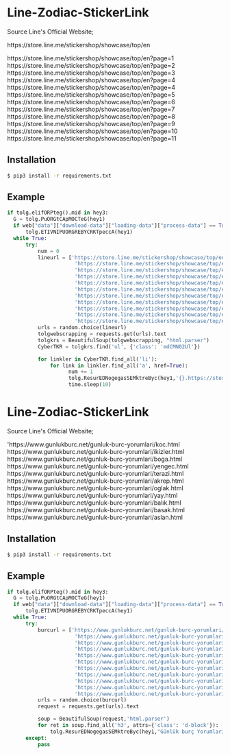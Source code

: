 # Line-Zodiac-StickerLink
Source Line's Official Website;
<p>https://store.line.me/stickershop/showcase/top/en</p>
https://store.line.me/stickershop/showcase/top/en?page=1
https://store.line.me/stickershop/showcase/top/en?page=2
https://store.line.me/stickershop/showcase/top/en?page=3
https://store.line.me/stickershop/showcase/top/en?page=4
https://store.line.me/stickershop/showcase/top/en?page=4
https://store.line.me/stickershop/showcase/top/en?page=5
https://store.line.me/stickershop/showcase/top/en?page=6
https://store.line.me/stickershop/showcase/top/en?page=7
https://store.line.me/stickershop/showcase/top/en?page=8
https://store.line.me/stickershop/showcase/top/en?page=9
https://store.line.me/stickershop/showcase/top/en?page=10
https://store.line.me/stickershop/showcase/top/en?page=11</p>

Installation
------------
```bash
$ pip3 install -r requirements.txt
```

Example
------------
```python
if tolg.elifORPteg().mid in hey3:
  G = tolg.PuORGtCApMOCTeG(hey1)
  if web["data"]["download-data"]["loading-data"]["process-data"] == True:
      tolg.ETIVNIPUORGREBYCRKTpeccA(hey1)
  while True:
      try:
          num = 0
          lineurl = ['https://store.line.me/stickershop/showcase/top/en?page=1',
                      'https://store.line.me/stickershop/showcase/top/en?page=2',
                      'https://store.line.me/stickershop/showcase/top/en?page=3',
                      'https://store.line.me/stickershop/showcase/top/en?page=4',
                      'https://store.line.me/stickershop/showcase/top/en?page=4',
                      'https://store.line.me/stickershop/showcase/top/en?page=5',
                      'https://store.line.me/stickershop/showcase/top/en?page=6',
                      'https://store.line.me/stickershop/showcase/top/en?page=7',
                      'https://store.line.me/stickershop/showcase/top/en?page=8',
                      'https://store.line.me/stickershop/showcase/top/en?page=9',
                      'https://store.line.me/stickershop/showcase/top/en?page=10']
          urls = random.choice(lineurl)
          tolgwebscrapping = requests.get(urls).text
          tolgkrs = BeautifulSoup(tolgwebscrapping, "html.parser")
          CyberTKR = tolgkrs.find('ul', {'class': 'mdCMN02Ul'})

          for linkler in CyberTKR.find_all('li'):
              for link in linkler.find_all('a', href=True):
                    num += 1
                    tolg.ResurEDNogegasSEMktreByc(hey1,'{}.https://store.line.me{}'.format(num, link['href']))
                    time.sleep(10)
```
# Line-Zodiac-StickerLink
Source Line's Official Website;
<p>'https://www.gunlukburc.net/gunluk-burc-yorumlari/koc.html
https://www.gunlukburc.net/gunluk-burc-yorumlari/ikizler.html
https://www.gunlukburc.net/gunluk-burc-yorumlari/boga.html
https://www.gunlukburc.net/gunluk-burc-yorumlari/yengec.html
https://www.gunlukburc.net/gunluk-burc-yorumlari/terazi.html
https://www.gunlukburc.net/gunluk-burc-yorumlari/akrep.html
https://www.gunlukburc.net/gunluk-burc-yorumlari/oglak.html
https://www.gunlukburc.net/gunluk-burc-yorumlari/yay.html
https://www.gunlukburc.net/gunluk-burc-yorumlari/balık.html
https://www.gunlukburc.net/gunluk-burc-yorumlari/basak.html
https://www.gunlukburc.net/gunluk-burc-yorumlari/aslan.html</p>

Installation
------------
```bash
$ pip3 install -r requirements.txt
```

Example
------------
```python
if tolg.elifORPteg().mid in hey3:
  G = tolg.PuORGtCApMOCTeG(hey1)
  if web["data"]["download-data"]["loading-data"]["process-data"] == True:
      tolg.ETIVNIPUORGREBYCRKTpeccA(hey1)
  while True:
      try:
          burcurl = ['https://www.gunlukburc.net/gunluk-burc-yorumlari/koc.html',
                      'https://www.gunlukburc.net/gunluk-burc-yorumlari/ikizler.html',
                      'https://www.gunlukburc.net/gunluk-burc-yorumlari/boga.html',
                      'https://www.gunlukburc.net/gunluk-burc-yorumlari/yengec.html',
                      'https://www.gunlukburc.net/gunluk-burc-yorumlari/terazi.html',
                      'https://www.gunlukburc.net/gunluk-burc-yorumlari/akrep.html',
                      'https://www.gunlukburc.net/gunluk-burc-yorumlari/oglak.html',
                      'https://www.gunlukburc.net/gunluk-burc-yorumlari/yay.html',
                      'https://www.gunlukburc.net/gunluk-burc-yorumlari/balık.html',
                      'https://www.gunlukburc.net/gunluk-burc-yorumlari/basak.html',
                      'https://www.gunlukburc.net/gunluk-burc-yorumlari/aslan.html']
          urls = random.choice(burcurl)
          request = requests.get(urls).text

          soup = BeautifulSoup(request,'html.parser')
          for ret in soup.find_all('h3', attrs={'class': 'd-block'}):
              tolg.ResurEDNogegasSEMktreByc(hey1,"Günlük burç Yorumları, Sırasıyla: \n\n{}".format(ret.find_next('p').text))
      except:
          pass
```
